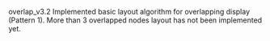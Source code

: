 overlap_v3.2
Implemented basic layout algorithm for overlapping display (Pattern 1).
More than 3 overlapped nodes layout has not been implemented yet.
